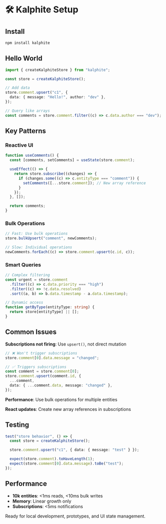 # 🛠️ Kalphite Setup

## Install

```bash
npm install kalphite
```

## Hello World

```typescript
import { createKalphiteStore } from "kalphite";

const store = createKalphiteStore();

// Add data
store.comment.upsert("c1", {
  data: { message: "Hello!", author: "dev" },
});

// Query like arrays
const comments = store.comment.filter((c) => c.data.author === "dev");
```

## Key Patterns

### Reactive UI

```typescript
function useComments() {
  const [comments, setComments] = useState(store.comment);

  useEffect(() => {
    return store.subscribe((changes) => {
      if (changes.some((c) => c.entityType === "comment")) {
        setComments([...store.comment]); // New array reference
      }
    });
  }, []);

  return comments;
}
```

### Bulk Operations

```typescript
// Fast: Use bulk operations
store.bulkUpsert("comment", newComments);

// Slow: Individual operations
newComments.forEach((c) => store.comment.upsert(c.id, c));
```

### Smart Queries

```typescript
// Complex filtering
const urgent = store.comment
  .filter((c) => c.data.priority === "high")
  .filter((c) => !c.data.resolved)
  .sort((a, b) => b.data.timestamp - a.data.timestamp);

// Dynamic access
function getByType(entityType: string) {
  return store[entityType] || [];
}
```

## Common Issues

**Subscriptions not firing**: Use `upsert()`, not direct mutation

```typescript
// ❌ Won't trigger subscriptions
store.comment[0].data.message = "changed";

// ✅ Triggers subscriptions
const comment = store.comment[0];
store.comment.upsert(comment.id, {
  ...comment,
  data: { ...comment.data, message: "changed" },
});
```

**Performance**: Use bulk operations for multiple entities

**React updates**: Create new array references in subscriptions

## Testing

```typescript
test("store behavior", () => {
  const store = createKalphiteStore();

  store.comment.upsert("c1", { data: { message: "test" } });

  expect(store.comment).toHaveLength(1);
  expect(store.comment[0].data.message).toBe("test");
});
```

## Performance

- **10k entities**: <1ms reads, <10ms bulk writes
- **Memory**: Linear growth only
- **Subscriptions**: <5ms notifications

Ready for local development, prototypes, and UI state management.
